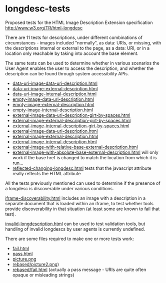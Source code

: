 longdesc-tests
==============

Proposed tests for the HTML Image Description Extension specification http://www.w3.org/TR/html-longdesc

There are 11 tests for descriptions, under different combinations of circumstances - images included "normally", as data: URIs, or missing, with the descriptions internal or external to the page, as a data: URI, or in a location only reachable by taking into account the base element.

The same tests can be used to determine whether in various scenarios the User Agent enables the user to access the description, and whether the description can be found through system accessibility APIs.

* [data-uri-image-data-uri-description.html](data-uri-image-data-uri-description.html)
* [data-uri-image-external-description.html](data-uri-image-external-description.html)
* [data-uri-image-internal-description.html](data-uri-image-internal-description.html)
* [empty-image-data-uri-description.html](empty-image-data-uri-description.html)
* [empty-image-external-description.html](empty-image-external-description.html)
* [empty-image-internal-description.html](empty-image-internal-description.html)
* [external-image-data-uri-description-girt-by-spaces.html](external-image-data-uri-description-girt-by-spaces.html)
* [external-image-external-description-girt-by-spaces.html](external-image-external-description-girt-by-spaces.html)
* [external-image-internal-description-girt-by-spaces.html](external-image-internal-description-girt-by-spaces.html)
* [external-image-data-uri-description.html](external-image-data-uri-description.html)
* [external-image-external-description.html](external-image-external-description.html)
* [external-image-internal-description.html](external-image-internal-description.html)
* [external-image-with-relative-base-external-description.html](external-image-with-relative-base-external-description.html)
* [external-image-with-absolute-base-external-description.html](external-image-with-absolute-base-external-description.html) will only work if the base href is changed to match the location from which it is run…
* [reflected-changing-longdesc.html](reflected-changing-longdesc.html) tests that the javascript attribute really reflects the HTML attribute

All the tests previously mentioned can used to determine if the presence of a longdesc is discoverable under various conditions.

[iframe-discoverability.html](iframe-discoverability.html) includes an image with a description in a separate document that is loaded within an iframe, to test whether tools provide discoverability in that situation (at least some are known to fail that test).

[invalid-longdescription.html](invalid-longdescription.html) can be used to test validation tools, but handling of invalid longdescs by user agents is currently undefined.

There are some files required to make one or more tests work:

* [fail.html](fail.html)
* [pass.html](pass.html)
* [picture.png](picture.png)
* [rebased/picture2.png](rebased/picture2.png))
* [rebased/fail.html](rebased/fail.html) (actually a pass message - URIs are quite often opaque or misleading strings)



